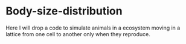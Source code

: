 # Body-size-distribution
Here I will drop a code to simulate animals in a ecosystem moving in a lattice from one cell to another only when they reproduce. 
